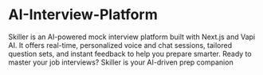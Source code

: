 # AI-Interview-Platform
Skiller is an AI-powered mock interview platform built with Next.js and Vapi AI. It offers real-time, personalized voice and chat sessions, tailored question sets, and instant feedback to help you prepare smarter. Ready to master your job interviews? Skiller is your AI-driven prep companion
